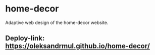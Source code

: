 # home-decor
Adaptive web design of the home-decor website.

## Deploy-link: https://oleksandrmul.github.io/home-decor/

